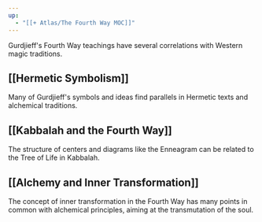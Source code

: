 ```yaml
---
up:
  - "[[+ Atlas/The Fourth Way MOC]]"
---
```



Gurdjieff's Fourth Way teachings have several correlations with Western magic traditions.

## [[Hermetic Symbolism]]
Many of Gurdjieff's symbols and ideas find parallels in Hermetic texts and alchemical traditions.

## [[Kabbalah and the Fourth Way]]
The structure of centers and diagrams like the Enneagram can be related to the Tree of Life in Kabbalah.

## [[Alchemy and Inner Transformation]]
The concept of inner transformation in the Fourth Way has many points in common with alchemical principles, aiming at the transmutation of the soul.
